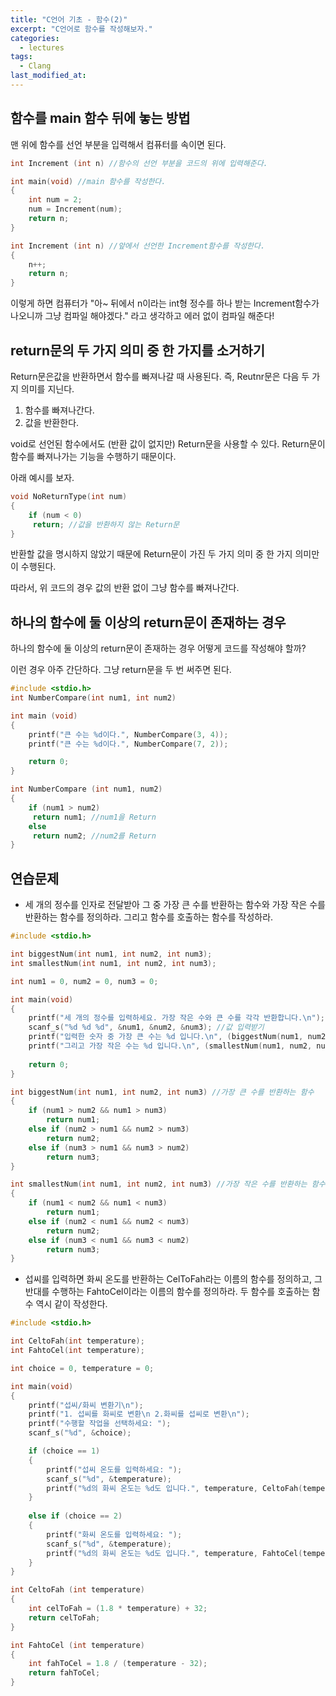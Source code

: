 ```yaml
---
title: "C언어 기초 - 함수(2)"
excerpt: "C언어로 함수를 작성해보자."
categories:
  - lectures
tags:
  - Clang
last_modified_at:
---
```


## 함수를 main 함수 뒤에 놓는 방법

맨 위에 함수를 선언 부분을 입력해서 컴퓨터를 속이면 된다.

```c
int Increment (int n) //함수의 선언 부분을 코드의 위에 입력해준다.

int main(void) //main 함수를 작성한다.
{
    int num = 2;
    num = Increment(num);
    return n;
}

int Increment (int n) //앞에서 선언한 Increment함수를 작성한다.
{
    n++;
    return n;
}
```

이렇게 하면 컴퓨터가 "아~ 뒤에서 n이라는 int형 정수를 하나 받는 Increment함수가 나오니까 그냥 컴파일 해야겠다." 라고 생각하고 에러 없이 컴파일 해준다! 

## return문의 두 가지 의미 중 한 가지를 소거하기

Return문은값을 반환하면서 함수를 빠져나갈 때 사용된다. 
즉, Reutnr문은 다음 두 가지 의미를 지닌다.

1. 함수를 빠져나간다.
2. 값을 반환한다.

void로 선언된 함수에서도 (반환 값이 없지만) Return문을 사용할 수 있다. Return문이 함수를 빠져나가는 기능을 수행하기 때문이다.

아래 예시를 보자. 

```c
void NoReturnType(int num)
{
    if (num < 0)
     return; //값을 반환하지 않는 Return문
}
```
반환할 값을 명시하지 않았기 때문에 Return문이 가진 두 가지 의미 중 한 가지 의미만이 수행된다.  

따라서, 위 코드의 경우 값의 반환 없이 그냥 함수를 빠져나간다.

## 하나의 함수에 둘 이상의 return문이 존재하는 경우

하나의 함수에 둘 이상의 return문이 존재하는 경우 어떻게 코드를 작성해야 할까?

이런 경우 아주 간단하다. 그냥 return문을 두 번 써주면 된다. 

```c
#include <stdio.h>
int NumberCompare(int num1, int num2)

int main (void)
{
    printf("큰 수는 %d이다.", NumberCompare(3, 4));
    printf("큰 수는 %d이다.", NumberCompare(7, 2));

    return 0;
}

int NumberCompare (int num1, num2)
{
    if (num1 > num2)
     return num1; //num1을 Return
    else
     return num2; //num2를 Return
}
```

## 연습문제

- 세 개의 정수를 인자로 전달받아 그 중 가장 큰 수를 반환하는 함수와 가장 작은 수를 반환하는 함수를 정의하라. 그리고 함수를 호출하는 함수를 작성하라.

```c
#include <stdio.h>

int biggestNum(int num1, int num2, int num3);
int smallestNum(int num1, int num2, int num3);

int num1 = 0, num2 = 0, num3 = 0;

int main(void)
{
	printf("세 개의 정수를 입력하세요. 가장 작은 수와 큰 수를 각각 반환합니다.\n");
	scanf_s("%d %d %d", &num1, &num2, &num3); //값 입력받기
	printf("입력한 숫자 중 가장 큰 수는 %d 입니다.\n", (biggestNum(num1, num2, num3))); //함수를 이용하여 값 출력
	printf("그리고 가장 작은 수는 %d 입니다.\n", (smallestNum(num1, num2, num3)));
	
	return 0;
}

int biggestNum(int num1, int num2, int num3) //가장 큰 수를 반환하는 함수
{
	if (num1 > num2 && num1 > num3)
		return num1; 
	else if (num2 > num1 && num2 > num3)
		return num2;
	else if (num3 > num1 && num3 > num2)
		return num3;
}

int smallestNum(int num1, int num2, int num3) //가장 작은 수를 반환하는 함수
{
	if (num1 < num2 && num1 < num3)
		return num1;
	else if (num2 < num1 && num2 < num3)
		return num2;
	else if (num3 < num1 && num3 < num2)
		return num3;
}
```

- 섭씨를 입력하면 화씨 온도를 반환하는 CelToFah라는 이름의 함수를 정의하고, 그 반대를 수행하는 FahtoCel이라는 이름의 함수를 정의하라. 
두 함수를 호출하는 함수 역시 같이 작성한다.

```c
#include <stdio.h>

int CeltoFah(int temperature);
int FahtoCel(int temperature);

int choice = 0, temperature = 0;

int main(void)
{
	printf("섭씨/화씨 변환기\n");
	printf("1. 섭씨를 화씨로 변환\n 2.화씨를 섭씨로 변환\n");
	printf("수행할 작업을 선택하세요: ");
	scanf_s("%d", &choice);

	if (choice == 1) 
	{
		printf("섭씨 온도를 입력하세요: ");
		scanf_s("%d", &temperature);
		printf("%d의 화씨 온도는 %d도 입니다.", temperature, CeltoFah(temperature));
	}
    
	else if (choice == 2)
	{
		printf("화씨 온도를 입력하세요: ");
		scanf_s("%d", &temperature);
		printf("%d의 화씨 온도는 %d도 입니다.", temperature, FahtoCel(temperature));
	}
}

int CeltoFah (int temperature)
{
	int celToFah = (1.8 * temperature) + 32;
	return celToFah;
}

int FahtoCel (int temperature)
{
	int fahToCel = 1.8 / (temperature - 32);
	return fahToCel;
}
```

